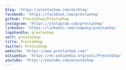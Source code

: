 ```yaml
---
blog: 'https://prestashop.com/en/blog'
facebook: 'https://facebook.com/prestashop'
github: PrestaShop/PrestaShop
instagram: 'https://instagram.com/prestashop'
linkedin: 'https://linkedin.com/company/prestashop'
logohandle: prestashop
sort: prestashop
title: PrestaShop
twitter: PrestaShop
website: 'https://www.prestashop.com/'
wikipedia: 'https://en.wikipedia.org/wiki/PrestaShop'
youtube: 'https://youtube.com/prestashop'
---
```

